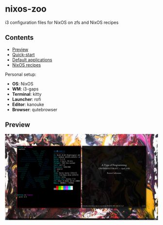 # nixos-zoo

i3 configuration files for NixOS on zfs and NixOS recipes

## Contents

* [Preview](#preview)
* [Quick-start](#quick-start)
* [Default applications](#default-applications)
* [NixOS recipes](#nixos-recipes)

Personal setup:

- **OS**:        NixOS
- **WM**:        i3-gaps
- **Terminal**:  kitty
- **Launcher**:  rofi
- **Editor**:    kanouke
- **Browser**:   qutebrowser

## Preview

![Screenshot](screenshot.png)

